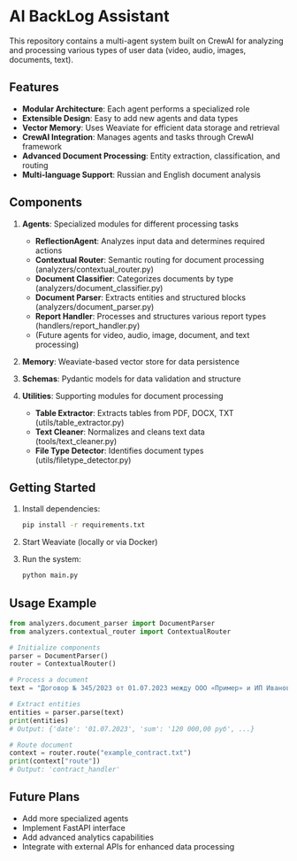 
# AI BackLog Assistant

This repository contains a multi-agent system built on CrewAI for analyzing and processing various types of user data (video, audio, images, documents, text).

## Features

- **Modular Architecture**: Each agent performs a specialized role
- **Extensible Design**: Easy to add new agents and data types
- **Vector Memory**: Uses Weaviate for efficient data storage and retrieval
- **CrewAI Integration**: Manages agents and tasks through CrewAI framework
- **Advanced Document Processing**: Entity extraction, classification, and routing
- **Multi-language Support**: Russian and English document analysis

## Components

1. **Agents**: Specialized modules for different processing tasks
   - **ReflectionAgent**: Analyzes input data and determines required actions
   - **Contextual Router**: Semantic routing for document processing (analyzers/contextual_router.py)
   - **Document Classifier**: Categorizes documents by type (analyzers/document_classifier.py)
   - **Document Parser**: Extracts entities and structured blocks (analyzers/document_parser.py)
   - **Report Handler**: Processes and structures various report types (handlers/report_handler.py)
   - (Future agents for video, audio, image, document, and text processing)

2. **Memory**: Weaviate-based vector store for data persistence

3. **Schemas**: Pydantic models for data validation and structure

4. **Utilities**: Supporting modules for document processing
   - **Table Extractor**: Extracts tables from PDF, DOCX, TXT (utils/table_extractor.py)
   - **Text Cleaner**: Normalizes and cleans text data (tools/text_cleaner.py)
   - **File Type Detector**: Identifies document types (utils/filetype_detector.py)

## Getting Started

1. Install dependencies:
   ```bash
   pip install -r requirements.txt
   ```

2. Start Weaviate (locally or via Docker)

3. Run the system:
   ```bash
   python main.py
   ```

## Usage Example

```python
from analyzers.document_parser import DocumentParser
from analyzers.contextual_router import ContextualRouter

# Initialize components
parser = DocumentParser()
router = ContextualRouter()

# Process a document
text = "Договор № 345/2023 от 01.07.2023 между ООО «Пример» и ИП Иванов"

# Extract entities
entities = parser.parse(text)
print(entities)
# Output: {'date': '01.07.2023', 'sum': '120 000,00 руб', ...}

# Route document
context = router.route("example_contract.txt")
print(context["route"])
# Output: 'contract_handler'
```

## Future Plans

- Add more specialized agents
- Implement FastAPI interface
- Add advanced analytics capabilities
- Integrate with external APIs for enhanced data processing
